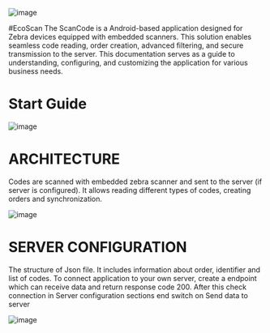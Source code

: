 ![image](https://github.com/alexlklim/EcoScan/assets/91628959/766302aa-bc86-49dd-b272-22a9b5bbc7fe)

#EcoScan
The ScanCode is a Android-based application designed for Zebra devices equipped with embedded scanners. This solution enables seamless code reading, order creation, advanced filtering, and secure transmission to the server. This documentation serves as a guide to understanding, configuring, and customizing the application for various business needs.

# Start Guide

![image](https://github.com/alexlklim/EcoScan/assets/91628959/45d1df24-6dd6-4d37-b690-fb7b6f279f57)


# ARCHITECTURE
Codes are scanned with embedded zebra scanner and sent to the server (if server is configured). It allows reading different types of codes, creating orders and synchronization.

![image](https://github.com/alexlklim/EcoScan/assets/91628959/ee8a830c-f605-4cc6-9476-5afbc070127a)

# SERVER CONFIGURATION
The structure of Json file. It includes information about order, identifier and list of codes.
To connect application to your own server, create a endpoint which can receive data and return response code 200. After this check connection in Server configuration sections end switch on Send data to server

![image](https://github.com/alexlklim/EcoScan/assets/91628959/808da58a-5ad4-490f-a63f-d60b89cabe68)
